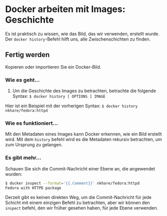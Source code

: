 # Docker arbeiten mit Images: Geschichte

Es ist praktisch zu wissen, wie das Bild, das wir verwenden, erstellt wurde. Der `docker history`-Befehl hilft uns, alle Zwischenschichten zu finden.

## Fertig werden

Kopieren oder importieren Sie ein Docker-Bild.

### Wie es geht…

1. Um die Geschichte des Images zu betrachten, betrachte die folgende Syntax:
`$ docker history [ OPTIONS ] IMAGE`

Hier ist ein Beispiel mit der vorherigen Syntax:
`$ docker history nkhare/fedora:httpd`

### Wie es funktioniert…

Mit den Metadaten eines Images kann Docker erkennen, wie ein Bild erstellt wird. Mit dem `history` befehl wird es die Metadaten rekursiv betrachten, um zum Ursprung zu gelangen.

### Es gibt mehr…

Schauen Sie sich die Commit-Nachricht einer Ebene an, die angewendet wurden:

```sh
$ docker inspect --format='{{.Comment}}' nkhare/fedora:httpd
Fedora with HTTPD package
```

Derzeit gibt es keinen direkten Weg, um die Commit-Nachricht für jede Schicht mit einem einzigen Befehl zu betrachten, aber wir können den `inspect` befehl, den wir früher gesehen haben, für jede Ebene verwenden.
